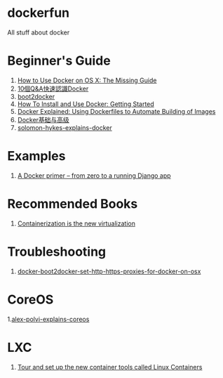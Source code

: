 dockerfun
=========

All stuff about docker

Beginner's Guide
=========
1. [How to Use Docker on OS X: The Missing Guide](http://viget.com/extend/how-to-use-docker-on-os-x-the-missing-guide)
2. [10個Q&A快速認識Docker](http://www.ithome.com.tw/news/91847)
3. [boot2docker](https://github.com/boot2docker/boot2docker)
4. [How To Install and Use Docker: Getting Started](https://www.digitalocean.com/community/tutorials/how-to-install-and-use-docker-getting-started)
5. [Docker Explained: Using Dockerfiles to Automate Building of Images](https://www.digitalocean.com/community/tutorials/docker-explained-using-dockerfiles-to-automate-building-of-images)
6. [Docker基础与高级](http://17173ops.com/2014/10/13/docker%E5%9F%BA%E7%A1%80%E4%B8%8E%E9%AB%98%E7%BA%A7.shtml#toc4)
7. [solomon-hykes-explains-docker](http://www.activestate.com/blog/2013/06/solomon-hykes-explains-docker)

Examples
=========
1. [A Docker primer – from zero to a running Django app](http://ochronus.com/docker-primer-django/)

Recommended Books
=========
1. [Containerization is the new virtualization](http://dockerbook.com/)

Troubleshooting
=========
1. [docker-boot2docker-set-http-https-proxies-for-docker-on-osx](http://stackoverflow.com/questions/24489265/docker-boot2docker-set-http-https-proxies-for-docker-on-osx)

CoreOS
=========
1.[alex-polvi-explains-coreos](http://www.activestate.com/blog/2013/08/alex-polvi-explains-coreos)

LXC
========
1. [Tour and set up the new container tools called Linux Containers](http://www.ibm.com/developerworks/linux/library/l-lxc-containers/)
